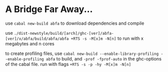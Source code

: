 # A Bridge Far Away...

use `cabal new-build abfa` to download dependencies and compile

use `./dist-newstyle/build/[arch]/ghc-[ver]/abfa-[ver]/x/abfa/build/abfa/abfa +RTS -s -M[x]m -N[n]` to run with x megabytes and n cores  

to create profiling files, use `cabal new-build --enable-library-profiling --enable-profiling abfa` to build, and `-prof -fprof-auto` in the ghc-options of the cabal file.  run with flags `+RTS -s -p -hy -M[x]m -N[n]`
